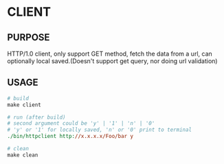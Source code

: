 # CLIENT

## PURPOSE
HTTP/1.0 client, only support GET method, fetch the data from a url, can optionally local saved.(Doesn't support get query, nor doing url validation)

## USAGE

```Makefile
# build
make client

# run (after build)
# second argument could be 'y' | '1' | 'n' | '0'
# 'y' or '1' for locally saved, 'n' or '0' print to terminal
./bin/httpclient http://x.x.x.x/Foo/bar y

# clean
make clean
```
